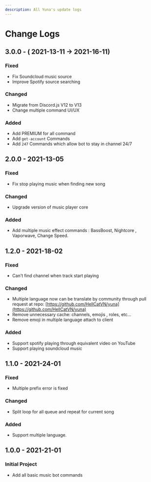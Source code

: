 ```yaml
---
description: All Yuna's update logs
---
```


# Change Logs

## 3.0.0 - ( 2021-13-11 -> 2021-16-11)

### Fixed

* Fix Soundcloud music source
* Improve Spotify source searching

### Changed

* Migrate from Discord.js V12 to V13
* Change multiple command UI/UX

### Added

* Add PREMIUM for all command
* Add `get-account` Commands
* Add `247` Commands which allow bot to stay in channel 24/7

## 2.0.0 - 2021-13-05

### Fixed

* Fix stop playing music when finding new song

### Changed

* Upgrade version of music player core

### Added

* Add multiple music effect commands : BassBoost,  Nightcore , Vaporwave, Change Speed.

## 1.2.0 - 2021-18-02

### Fixed

* Can't find channel when track start playing

### Changed

* Multiple language now can be translate by community through pull request at repo: [https://github.com/HellCatVN/yuna](https://github.com/HellCatVN/yuna)
* Remove unnecessary cache: channels, emojis , roles, etc...
* Remove emoji in multiple language attach to client

### Added

* Support spotify playing through equivalent video on YouTube
* Support playing soundcloud music

## 1.1.0 - 2021-24-01

### Fixed

* Multiple prefix error is fixed

### Changed

* Split loop for all queue and repeat for current song

### Added

* Support multiple language.

## 1.0.0 - 2021-21-01

### Initial Project

* Add all basic music bot commands

